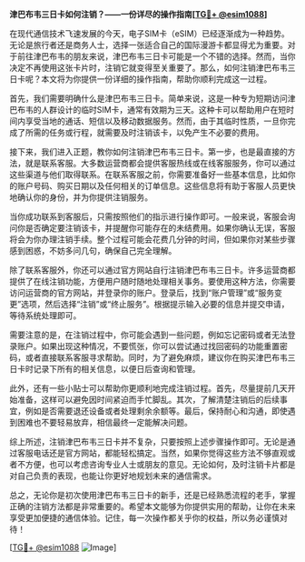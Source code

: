 **津巴布韦三日卡如何注销？——一份详尽的操作指南[[TG💪+ @esim1088](https://t.me/s/esim1088)]**

在现代通信技术飞速发展的今天，电子SIM卡（eSIM）已经逐渐成为一种趋势。无论是旅行者还是商务人士，选择一张适合自己的国际漫游卡都显得尤为重要。对于前往津巴布韦的朋友来说，津巴布韦三日卡可能是一个不错的选择。然而，当你决定不再使用这张卡片时，注销它就变得至关重要了。那么，如何注销津巴布韦三日卡呢？本文将为你提供一份详细的操作指南，帮助你顺利完成这一过程。

首先，我们需要明确什么是津巴布韦三日卡。简单来说，这是一种专为短期访问津巴布韦的人群设计的临时SIM卡，通常有效期为三天。这种卡可以帮助用户在短时间内享受当地的通话、短信以及移动数据服务。然而，由于其临时性质，一旦你完成了所需的任务或行程，就需要及时注销该卡，以免产生不必要的费用。

接下来，我们进入正题，教你如何注销津巴布韦三日卡。第一步，也是最直接的方法，就是联系客服。大多数运营商都会提供客服热线或在线客服服务，你可以通过这些渠道与他们取得联系。在联系客服之前，你需要准备好一些基本信息，比如你的账户号码、购买日期以及任何相关的订单信息。这些信息将有助于客服人员更快地确认你的身份，并为你提供注销服务。

当你成功联系到客服后，只需按照他们的指示进行操作即可。一般来说，客服会询问你是否确定要注销该卡，并提醒你可能存在的未结费用。如果你确认无误，客服将会为你办理注销手续。整个过程可能会花费几分钟的时间，但如果你对某些步骤感到困惑，不妨多问几句，确保自己完全理解。

除了联系客服外，你还可以通过官方网站自行注销津巴布韦三日卡。许多运营商都提供了在线注销功能，方便用户随时随地处理相关事务。要使用这种方法，你需要访问运营商的官方网站，并登录你的账户。登录后，找到“账户管理”或“服务变更”选项，然后选择“注销”或“终止服务”。根据提示输入必要的信息并提交申请，等待系统处理即可。

需要注意的是，在注销过程中，你可能会遇到一些问题，例如忘记密码或者无法登录账户。如果出现这种情况，不要慌张，你可以尝试通过找回密码的功能重置密码，或者直接联系客服寻求帮助。同时，为了避免麻烦，建议你在购买津巴布韦三日卡时记录下所有的相关信息，以便日后查询和管理。

此外，还有一些小贴士可以帮助你更顺利地完成注销过程。首先，尽量提前几天开始准备，这样可以避免因时间紧迫而手忙脚乱。其次，了解清楚注销后的后续事宜，例如是否需要退还设备或者处理剩余余额等。最后，保持耐心和沟通，即使遇到困难也不要轻易放弃，相信最终一定能解决问题。

综上所述，注销津巴布韦三日卡并不复杂，只要按照上述步骤操作即可。无论是通过客服电话还是官方网站，都能轻松搞定。当然，如果你觉得这些方法不够直观或者不方便，也可以考虑咨询专业人士或朋友的意见。无论如何，及时注销卡片都是对自己负责的表现，也能让你更好地规划未来的通信需求。

总之，无论你是初次使用津巴布韦三日卡的新手，还是已经熟悉流程的老手，掌握正确的注销方法都是非常重要的。希望本文能够为你提供实用的帮助，让你在未来享受更加便捷的通信体验。记住，每一次操作都关乎你的权益，所以务必谨慎对待！

[[TG💪+ @esim1088](https://t.me/s/esim1088) ![Image](https://i.postimg.cc/4NQfJmqS/Snipaste-2025-05-13-00-14-12.png)]
